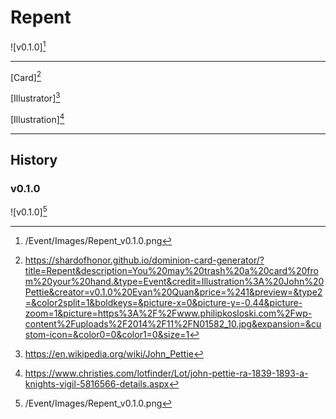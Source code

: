 # Repent

![v0.1.0][^v0.1.0]

---

[Card][^Card]

[Illustrator][^Illustrator]

[Illustration][^Illustration]

---

## History

### v0.1.0

![v0.1.0][^v0.1.0]

[^v0.1.0]: /Event/Images/Repent_v0.1.0.png
[^Card]: https://shardofhonor.github.io/dominion-card-generator/?title=Repent&description=You%20may%20trash%20a%20card%20from%20your%20hand.&type=Event&credit=Illustration%3A%20John%20Pettie&creator=v0.1.0%20Evan%20Quan&price=%241&preview=&type2=&color2split=1&boldkeys=&picture-x=0&picture-y=-0.44&picture-zoom=1&picture=https%3A%2F%2Fwww.philipkosloski.com%2Fwp-content%2Fuploads%2F2014%2F11%2FN01582_10.jpg&expansion=&custom-icon=&color0=0&color1=0&size=1
[^Illustrator]: https://en.wikipedia.org/wiki/John_Pettie
[^Illustration]: https://www.christies.com/lotfinder/Lot/john-pettie-ra-1839-1893-a-knights-vigil-5816566-details.aspx
